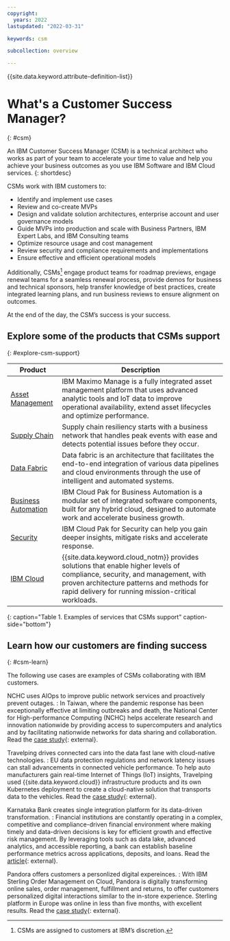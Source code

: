 ```yaml
---
copyright:
  years: 2022
lastupdated: "2022-03-31"

keywords: csm

subcollection: overview

---
```


{{site.data.keyword.attribute-definition-list}}

# What's a Customer Success Manager?
{: #csm}

An IBM Customer Success Manager (CSM) is a technical architect who works as part of your team to accelerate your time to value and help you achieve your business outcomes as you use IBM Software and IBM Cloud services.
{: shortdesc}

CSMs work with IBM customers to:

* Identify and implement use cases
* Review and co-create MVPs
* Design and validate solution architectures, enterprise account and user governance models
* Guide MVPs into production and scale with Business Partners, IBM Expert Labs, and IBM Consulting teams
* Optimize resource usage and cost management
* Review security and compliance requirements and implementations
* Ensure effective and efficient operational models

Additionally, CSMs[^note] engage product teams for roadmap previews, engage renewal teams for a seamless renewal process, provide demos for business and technical sponsors, help transfer knowledge of best practices, create integrated learning plans, and run business reviews to ensure alignment on outcomes.

At the end of the day, the CSM’s success is your success.

## Explore some of the products that CSMs support
{: #explore-csm-support}

| Product | Description |
|----------|-------------|
|[Asset Management](https://www.ibm.com/products/maximo/asset-management?lnk=STW_US_STESCH&lnk2=learn_Maximo&pexp=DEF&psrc=NONE&mhsrc=ibmsearch_a&mhq=asset%20management) | IBM Maximo Manage is a fully integrated asset management platform that uses advanced analytic tools and IoT data to improve operational availability, extend asset lifecycles and optimize performance. |
| [Supply Chain](https://www.ibm.com/products/supply-chain-business-network?lnk=STW_US_STESCH&lnk2=demo_SupplyChnBus&pexp=def&psrc=none&mhsrc=ibmsearch_a&mhq=supply%20chain) | Supply chain resiliency starts with a business network that handles peak events with ease and detects potential issues before they occur. |
| [Data Fabric](https://www.ibm.com/topics/data-fabric?mhsrc=ibmsearch_a&mhq=data%20fabric) | Data fabric is an architecture that facilitates the end-to-end integration of various data pipelines and cloud environments through the use of intelligent and automated systems. |
| [Business Automation](https://www.ibm.com/cloud/cloud-pak-for-business-automation?lnk=STW_US_STESCH&lnk2=learn_CloudPakAtm&pexp=DEF&psrc=NONE&mhsrc=ibmsearch_a&mhq=Business%20Automation) | IBM Cloud Pak for Business Automation is a modular set of integrated software components, built for any hybrid cloud, designed to automate work and accelerate business growth. |
| [Security](https://www.ibm.com/products/cloud-pak-for-security?lnk=STW_US_STESCH&lnk2=learn_CloudPakSec&pexp=DEF&psrc=NONE&mhsrc=ibmsearch_a&mhq=cloud%20pak%20for%20security) | IBM Cloud Pak for Security can help you gain deeper insights, mitigate risks and accelerate response. |
| [IBM Cloud](https://ibm.com/cloud) | {{site.data.keyword.cloud_notm}} provides solutions that enable higher levels of compliance, security, and management, with proven architecture patterns and methods for rapid delivery for running mission-critical workloads.  |
{: caption="Table 1. Examples of services that CSMs support" caption-side="bottom"}

## Learn how our customers are finding success
{: #csm-learn}

The following use cases are examples of CSMs collaborating with IBM customers.

NCHC uses AIOps to improve public network services and proactively prevent outages.
:   In Taiwan, where the pandemic response has been exceptionally effective at limiting outbreaks and death, the National Center for High-performance Computing (NCHC) helps accelerate research and innovation nationwide by providing access to supercomputers and analytics and by facilitating nationwide networks for data sharing and collaboration. Read the [case study](https://www.ibm.com/case-studies/national-center-for-high-performance-computing/){: external}.

Travelping drives connected cars into the data fast lane with cloud-native technologies.
:   EU data protection regulations and network latency issues can stall advancements in connected vehicle performance. To help auto manufacturers gain real-time Internet of Things (IoT) insights, Travelping used {{site.data.keyword.cloud}} infrastructure products and its own Kubernetes deployment to create a cloud-native solution that transports data to the vehicles. Read the [case study](https://www.ibm.com/case-studies/travelping-gmbh-cloud){: external}.

Karnataka Bank creates single integration platform for its data-driven transformation.
:   Financial institutions are constantly operating in a complex, competitive and compliance-driven financial environment where making timely and data-driven decisions is key for efficient growth and effective risk management. By leveraging tools such as data lake, advanced analytics, and accessible reporting, a bank can establish baseline performance metrics across applications, deposits, and loans. Read the [article](https://cio.economictimes.indiatimes.com/amp/news/business-analytics/karnataka-bank-sets-up-center-of-excellence-to-become-a-data-driven-bank/90042025){: external}.

Pandora offers customers a personlized digital expereinces.
:   With IBM Sterling Order Management on Cloud, Pandora is digitally transforming online sales, order management, fulfillment and returns, to offer customers  personalized digital interactions similar to the in-store experience. Sterling platform in Europe was online in less than five months, with excellent results. Read the [case study](https://www.ibm.com/case-studies/pandora-jewellery/){: external}.

[^note]: CSMs are assigned to customers at IBM’s discretion.
